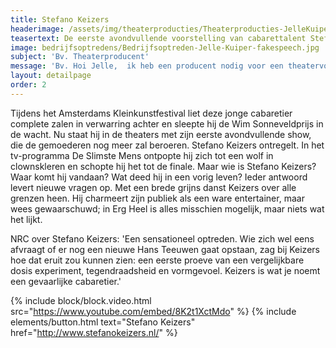 ```yaml
---
title: Stefano Keizers
headerimage: /assets/img/theaterproducties/Theaterproducties-JelleKuiper-StefanoKeizers.jpg
teasertext: De eerste avondvullende voorstelling van cabarettalent Stefano Keizers.
image: bedrijfsoptredens/Bedrijfsoptreden-Jelle-Kuiper-fakespeech.jpg
subject: 'Bv. Theaterproducent'
message: 'Bv. Hoi Jelle,  ik heb een producent nodig voor een theatervoorstelling die ik op aan het zetten ben. Wil je een keertje koffie drinken? Groetjes, Charlotte'
layout: detailpage
order: 2
---
```


Tijdens het Amsterdams Kleinkunstfestival liet deze jonge cabaretier complete zalen in verwarring achter en sleepte hij de Wim Sonneveldprijs in de wacht. Nu staat hij in de theaters met zijn eerste avondvullende show, die de gemoederen nog meer zal beroeren. Stefano Keizers ontregelt. In het tv-programma De Slimste Mens ontpopte hij zich tot een wolf in clownskleren en schopte hij het tot de finale. Maar wie is Stefano Keizers? Waar komt hij vandaan? Wat deed hij in een vorig leven? Ieder antwoord levert nieuwe vragen op. Met een brede grijns danst Keizers over alle grenzen heen. Hij charmeert zijn publiek als een ware entertainer, maar wees gewaarschuwd; in Erg Heel is alles misschien mogelijk, maar niets wat het lijkt.

NRC over Stefano Keizers: 'Een sensationeel optreden. Wie zich wel eens afvraagt of er nog een nieuwe Hans Teeuwen gaat opstaan, zag bij Keizers hoe dat eruit zou kunnen zien: een eerste proeve van een vergelijkbare dosis experiment, tegendraadsheid en vormgevoel. Keizers is wat je noemt een gevaarlijke cabaretier.'

{% include block/block.video.html src="https://www.youtube.com/embed/8K2t1XctMdo" %}
{% include elements/button.html text="Stefano Keizers" href="http://www.stefanokeizers.nl/" %}